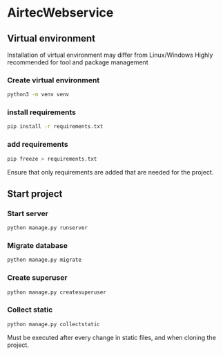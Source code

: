 # AirtecWebservice

## Virtual environment
Installation of virtual environment may differ from Linux/Windows
Highly recommended for tool and package management
### Create virtual environment

```bash
python3 -m venv venv
```

### install requirements
```bash
pip install -r requirements.txt
```
### add requirements
```bash
pip freeze > requirements.txt
```
Ensure that only requirements are added that are needed for the project.

## Start project

### Start server
```bash
python manage.py runserver
```

### Migrate database
```bash
python manage.py migrate
```

### Create superuser
```bash
python manage.py createsuperuser
```

### Collect static
```bash
python manage.py collectstatic
```
Must be executed after every change in static files, and when cloning the project.
